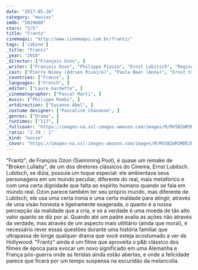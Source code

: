 ```yaml
---
date: "2017-05-26"
category: "movies"
imdb: "5029608"
stars: "5/5"
title: "Frantz"
cinemaqui: "http://www.cinemaqui.com.br/frantz/"
tags: ['cabine']
_title: "Frantz"
_year: "2016"
_director: ["François Ozon", ]
_writer: ["François Ozon", "Philippe Piazzo", "Ernst Lubitsch", "Reginald Berkeley", "Samson Raphaelson", "Ernest Vajda", "Maurice Rostand", ]
_cast: ["Pierre Niney (Adrien Rivoire)", "Paula Beer (Anna)", "Ernst Stötzner (Doktor Hans Hoffmeister)", "Marie Gruber (Magda Hoffmeister)", "Johann von Bülow (Kreutz)", "Anton von Lucke (Frantz Hoffmeister)", "Cyrielle Clair (La mère d'Adrien)", "Alice de Lencquesaing (Fanny)", "Axel Wandtke (Le réceptionniste de l'hôtel)", ]
_countries: ["France", ]
_languages: ["French", ]
_editor: ["Laure Gardette", ]
_cinematographer: ["Pascal Marti", ]
_music: ["Philippe Rombi", ]
_artdirection: ["Susanne Abel", ]
_costume designer: ["Pascaline Chavanne", ]
_genres: ["Drama", ]
_runtimes: ["113", ]
_fullcover: "https://images-na.ssl-images-amazon.com/images/M/MV5BZmM3MDE2MmEtY2NhNS00MTQyLWFhNzMtZThiZjM1ZmNiNzM4XkEyXkFqcGdeQXVyNDU0NjMyNTQ@.jpg"
_ratio: "2.39 : 1"
_kind: "movie"
_cover: "https://images-na.ssl-images-amazon.com/images/M/MV5BZmM3MDE2MmEtY2NhNS00MTQyLWFhNzMtZThiZjM1ZmNiNzM4XkEyXkFqcGdeQXVyNDU0NjMyNTQ@._V1._SX100_SY133_.jpg"
---
```

"Frantz", de François Ozon (Swimming Pool), é quase um remake de "Broken Lullaby", de um dos diretores clássicos do Cinema, Ernst Lubitsch. Lubitsch, se dizia, possuía um toque especial: ele ambientava seus personagens em um mundo peculiar, diferente do real, mais metafórico e com uma certa dignidade que falta ao espírito humano quando se fala em mundo real. Ozon parece também ter seu próprio mundo, mas diferente de Lubitsch, ele usa uma certa ironia e uma certa maldade para atingir, através de uma visão honesta e ligeiramente exagerada, o quanto é a nossa percepção da realidade que a cria, e se a verdade é uma moeda de tão alto valor quanto se diz por aí. Quando até um padre avalia as ações não através da verdade, mas através de um aspecto mais utilitário (ainda que moral), é necessário rever essas questões durante uma história familiar que ultrapassa de longe qualquer drama que você esteja acostumado a ver de Hollywood. "Frantz" ainda é um filme que aproveita o p&b clássico dos filmes de época para evocar um novo significado em uma Alemanha e França pós-guerra onde as feridas ainda estão abertas, e onde a felicidade parece que ficará por um tempo suspensa na escuridão da melancolia.

